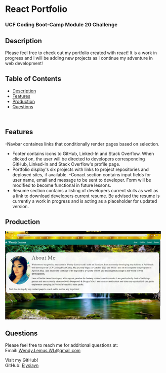 # React Portfolio

### UCF Coding Boot-Camp Module 20 Challenge

## Description

Please feel free to check out my portfolio created with react! It is a work in progress and I will be adding new projects as I continue my adventure in web development! 

## Table of Contents

- [Description](#Description)
- [Features](#Features)
- [Production](#Production)
- [Questions](#Questions)

<br>

## Features

-Navbar containes links that conditionally render pages based on selection. 
- Footer contains icons to GitHub, Linked-In and Stack Overflow. When clicked on, the user will be directed to developers corresponding GitHub, Linked-In and Stack Overflow's profile page.
- Portfolio display's six projects with links to project repositories and deployed sites, if available.
-Conact section contains input fields for user name, email and message to be sent to developer. Form will be modified to become functional in future lessons. 
- Resume section contains a listing of developers current skills as well as a link to download developers current resume. Be advised the resume is currently a work in progress and is acting as a placeholder for updated version. 

## Production

[![react-portfolio](\src\assets\images\screenshot.png)](https://github.com/Elysiayn/react-portfolio)

## Questions

Please feel free to reach me for additional questions at:
<br>
Email: Wendy.Lemus.WL@gmail.com

Visit my GitHub!
<br>
GitHub: [Elysiayn](https://github.com/Elysiayn)
